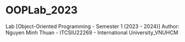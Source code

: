 # OOPLab_2023
Lab [Object-Oriented Programming - Semester 1 (2023 - 2024)]
Author: Nguyen Minh Thuan - ITCSIU22269 - International University_VNUHCM

